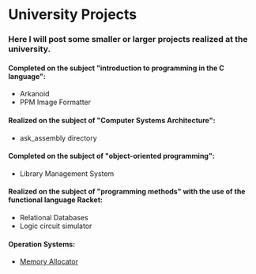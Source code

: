 
# University Projects
### Here I will post some smaller or larger projects realized at the university.


#### Completed on the subject "introduction to programming in the C language":
- Arkanoid
- PPM Image Formatter

#### Realized on the subject of "Computer Systems Architecture":
- ask_assembly directory

#### Completed on the subject of "object-oriented programming":
- Library Management System

####  Realized on the subject of "programming methods" with the use of the functional language Racket:
- Relational Databases
- Logic circuit simulator

#### Operation Systems:
- [Memory Allocator](https://github.com/julgittr/Memory-Allocator/readme.md)
